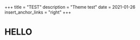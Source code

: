 +++
title = "TEST"
description = "Theme test"
date = 2021-01-26
insert_anchor_links = "right"
+++
# HELLO

